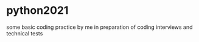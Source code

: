 ﻿# python2021
some basic coding practice by me in preparation of coding interviews and technical tests
